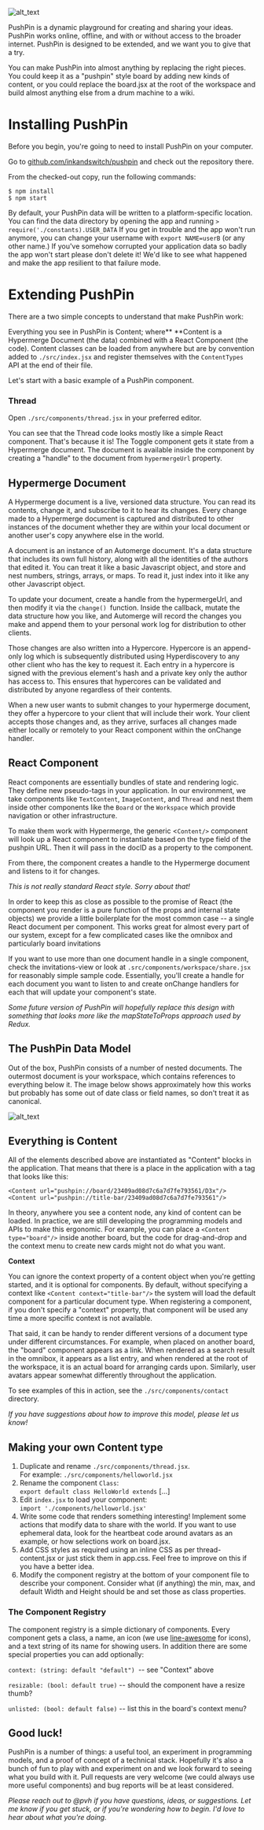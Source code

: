 ![alt_text](docs/iconPushpinLogo.5bbf3057.svg "PushPin logo")


PushPin is a dynamic playground for creating and sharing your ideas. PushPin works online, offline, and with or without access to the broader internet. PushPin is designed to be extended, and we want you to give that a try.

You can make PushPin into almost anything by replacing the right pieces. You could keep it as a "pushpin" style board by adding new kinds of content, or you could replace the board.jsx at the root of the workspace and build almost anything else from a drum machine to a wiki.

# Installing PushPin

Before you begin, you're going to need to install PushPin on your computer.

Go to [github.com/inkandswitch/pushpin](https://github.com/inkandswitch/pushpin) and check out the repository there.

From the checked-out copy, run the following commands:


```
$ npm install
$ npm start
```


By default, your PushPin data will be written to a platform-specific location. You can find the data directory by opening the app and running `> require('./constants).USER_DATA`  If you get in trouble and the app won't run anymore, you can change your username with `export NAME=userB` (or any other name.) If you've somehow corrupted your application data so badly the app won't start please don't delete it! We'd like to see what happened and make the app resilient to that failure mode.


# Extending PushPin

There are a two simple concepts to understand that make PushPin work:

Everything you see in PushPin is Content; where** **Content is a Hypermerge Document (the data) combined with a React Component (the code). Content classes can be loaded from anywhere but are by convention added to `./src/index.jsx` and register themselves with the `ContentTypes `API at the end of their file.

Let's start with a basic example of a PushPin component.


### Thread

Open `./src/components/thread.jsx` in your preferred editor.

You can see that the Thread code looks mostly like a simple React component. That's because it is! The Toggle component gets it state from a Hypermerge document. The document is available inside the component by creating a "handle" to the document from `hypermergeUrl` property. 


## Hypermerge Document

A Hypermerge document is a live, versioned data structure. You can read its contents, change it, and subscribe to it to hear its changes. Every change made to a Hypermerge document is captured and distributed to other instances of the document whether they are within your local document or another user's copy anywhere else in the world.

A document is an instance of an Automerge document. It's a data structure that includes its own full history, along with all the identities of the authors that edited it. You can treat it like a basic Javascript object, and store and nest numbers, strings, arrays, or maps. To read it, just index into it like any other Javascript object.

To update your document, create a handle from the hypermergeUrl, and then modify it via the `change() `function. Inside the callback, mutate the data structure how you like, and Automerge will record the changes you make and append them to your personal work log for distribution to other clients.

Those changes are also written into a Hypercore. Hypercore is an append-only log which is subsequently distributed using Hyperdiscovery to any other client who has the key to request it. Each entry in a hypercore is signed with the previous element's hash and a private key only the author has access to. This ensures that hypercores can be validated and distributed by anyone regardless of their contents.

When a new user wants to submit changes to your hypermerge document, they offer a hypercore to your client that will include their work. Your client accepts those changes and, as they arrive, surfaces all changes made either locally or remotely to your React component within the onChange handler.


## React Component

React components are essentially bundles of state and rendering logic. They define new pseudo-tags in your application. In our environment, we take components like `TextContent`, `ImageContent`, and `Thread `and nest them inside other components like the `Board` or the `Workspace` which provide navigation or other infrastructure.

To make them work with Hypermerge, the generic <`Content/>` component will look up a React component to instantiate based on the type field of the pushpin URL. Then it will pass in the docID as a property to the component.

From there, the component creates a handle to the Hypermerge document and listens to it for changes.

_This is not really standard React style. Sorry about that!_

In order to keep this as close as possible to the promise of React (the component you render is a pure function of the props and internal state objects) we provide a little boilerplate for the most common case -- a single React document per component. This works great for almost every part of our system, except for a few complicated cases like the omnibox and particularly board invitations

If you want to use more than one document handle in a single component, check the invitations-view or look at `.src/components/workspace/share.jsx` for reasonably simple sample code. Essentially, you'll create a handle for each document you want to listen to and create onChange handlers for each that will update your component's state.

_Some future version of PushPin will hopefully replace this design with something that looks more like the mapStateToProps approach used by Redux._


## The PushPin Data Model

Out of the box, PushPin consists of a number of nested documents. The outermost document is your workspace, which contains references to everything below it. The image below shows approximately how this works but probably has some out of date class or field names, so don't treat it as canonical.

![alt_text](docs/data-architecture.png "data architecture")



## Everything is Content

All of the elements described above are instantiated as "Content" blocks in the application. That means that there is a place in the application with a tag that looks like this:

	


```
<Content url="pushpin://board/23409ad08d7c6a7d7fe793561/D3x"/>
<Content url="pushpin://title-bar/23409ad08d7c6a7d7fe793561"/>
```


In theory, anywhere you see a content node, any kind of content can be loaded. In practice, we are still developing the programming models and APIs to make this ergonomic. For example, you can place a `<Content type="board"/>` inside another board, but the code for drag-and-drop and the context menu to create new cards might not do what you want.

**Context**

You can ignore the context property of a content object when you're getting started, and it is optional for components. By default, without specifying a context like `<Content context="title-bar"/>` the system will load the default component for a particular document type. When registering a component, if you don't specify a "context" property, that component will be used any time a more specific context is not available.

That said, it can be handy to render different versions of a document type under different circumstances. For example, when placed on another board, the "board" component appears as a link. When rendered as a search result in the omnibox, it appears as a list entry, and when rendered at the root of the workspace, it is an actual board for arranging cards upon. Similarly, user avatars appear somewhat differently throughout the application.

To see examples of this in action, see the `./src/components/contact` directory.

_If you have suggestions about how to improve this model, please let us know!_


## Making your own Content type



1.  Duplicate and rename  `./src/components/thread.jsx`.  \
For example: `./src/components/helloworld.jsx`
1.  Rename the component `Class`: \
`export default class HelloWorld extends` […]
1.  Edit `index.jsx` to load your component: \
`import './components/helloworld.jsx'`
1.  Write some code that renders something interesting! Implement some actions that modify data to share with the world. If you want to use ephemeral data, look for the heartbeat code around avatars as an example, or how selections work on board.jsx.
1.  Add CSS styles as required using an inline CSS as per thread-content.jsx or just stick them in app.css. Feel free to improve on this if you have a better idea.
1.  Modify the component registry at the bottom of your component file to describe your component. Consider what (if anything) the min, max, and default Width and Height should be and set those as class properties.


### The Component Registry

The component registry is a simple dictionary of components. Every component gets a class, a name, an icon (we use [line-awesome](https://icons8.com/line-awesome/cheatsheet) for icons), and a text string of its name for showing users. In addition there are some special properties you can add optionally:

`context: (string: default "default") `-- see "Context" above

`resizable: (bool: default true)` -- should the component have a resize thumb?

`unlisted: (bool: default false)` -- list this in the board's context menu?


## Good luck!

PushPin is a number of things: a useful tool, an experiment in programming models, and a proof of concept of a technical stack. Hopefully it's also a bunch of fun to play with and experiment on and we look forward to seeing what you build with it. Pull requests are very welcome (we could always use more useful components) and bug reports will be at least considered.

*Please reach out to @pvh if you have questions, ideas, or suggestions. Let me know if you get stuck, or if you're wondering how to begin. I'd love to hear about what you're doing.*
